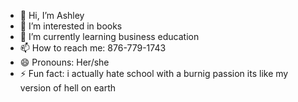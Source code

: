 - 👋 Hi, I’m Ashley
- 👀 I’m interested in books
- 🌱 I’m currently learning business education
- 📫 How to reach me: 876-779-1743
- 😄 Pronouns: Her/she
- ⚡ Fun fact: i actually hate school with a burnig passion its like my version of hell on earth

<!---
Abentley33/Abentley33 is a ✨ special ✨ repository because its `README.md` (this file) appears on your GitHub profile.
You can click the Preview link to take a look at your changes.
--->
